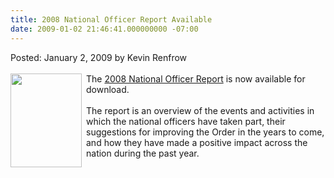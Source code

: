 ```yaml
---
title: 2008 National Officer Report Available
date: 2009-01-02 21:46:41.000000000 -07:00
---
```

Posted: January 2, 2009 by Kevin Renfrow<br/><br/>
<img src=images/2008finalreport.jpg width=114 height=150 align=left style=padding-right:4px;padding-bottom:4px>
The <a href=downloads/2008_Final_Report.pdf>2008 National Officer Report</a> is now available for download.
<br/><br/>
The report is an overview of the events and activities in which the national officers have taken part, their suggestions for improving the Order in the years to come, and how they have made a positive impact across the nation during the past year.
